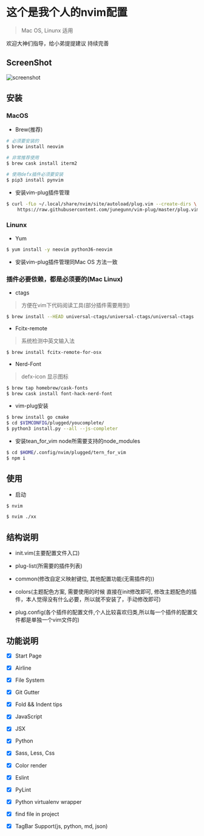 # 这个是我个人的nvim配置
> Mac OS, Linunx 适用

欢迎大神们指导，给小弟提提建议
持续完善

## ScreenShot
![screenshot](./screenshot/main.gif)

## 安装

### MacOS

- Brew(推荐)
```bash
# 必须要安装的
$ brew install neovim

# 非常推荐使用
$ brew cask install iterm2

# 使用defx插件必须要安装
$ pip3 install pynvim
```

- 安装vim-plug插件管理
```bash
$ curl -fLo ~/.local/share/nvim/site/autoload/plug.vim --create-dirs \
    https://raw.githubusercontent.com/junegunn/vim-plug/master/plug.vim
```

### Linunx

- Yum
```bash
$ yum install -y neovim python36-neovim
```

- 安装vim-plug插件管理同Mac OS 方法一致

### 插件必要依赖，都是必须要的(Mac Linux)

- ctags
> 方便在vim下代码阅读工具(部分插件需要用到)
```bash
$ brew install --HEAD universal-ctags/universal-ctags/universal-ctags
```

- Fcitx-remote
> 系统检测中英文输入法
```bash
$ brew install fcitx-remote-for-osx
```

- Nerd-Font
> defx-icon 显示图标
```bash
$ brew tap homebrew/cask-fonts
$ brew cask install font-hack-nerd-font
```

- vim-plug安装
```bash
$ brew install go cmake
$ cd $VIMCONFIG/plugged/youcomplete/
$ python3 install.py --all --js-completer
```

- 安装tean_for_vim node所需要支持的node_modules
```bash
$ cd $HOME/.config/nvim/plugged/tern_for_vim
$ npm i
```

## 使用

- 启动
```bash
$ nvim

$ nvim ./xx
```

## 结构说明

- init.vim(主要配置文件入口)
- plug-list(所需要的插件列表)

- common(修改自定义映射键位, 其他配置功能(无需插件的))
- colors(主题配色方案, 需要使用的时候 直接在init修改即可, 修改主题配色的插件，本人觉得没有什么必要，所以就不安装了，手动修改即可)
- plug.config(各个插件的配置文件,个人比较喜欢归类,所以每一个插件的配置文件都是单独一个vim文件的)

## 功能说明
- [x] Start Page
- [x] Airline
- [x] File System
- [x] Git Gutter
- [x] Fold && Indent tips
- [x] JavaScript
- [x] JSX
- [x] Python
- [x] Sass, Less, Css
- [x] Color render
- [x] Eslint
- [x] PyLint
- [x] Python virtualenv wrapper
- [x] find file in project
- [x] TagBar Support(js, python, md, json)

